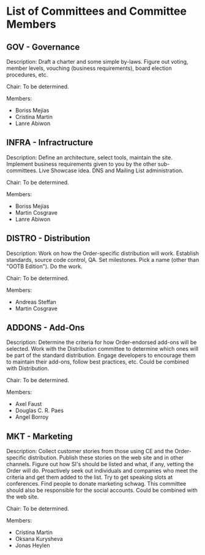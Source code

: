 List of Committees and Committee Members
======================================================================

GOV - Governance
----------------------------------------------------------------------

Description: Draft a charter and some simple by-laws. Figure out voting, member
levels, vouching (business requirements), board election procedures, etc. 

Chair: To be determined.

Members:

- Boriss Mejías
- Cristina Martin
- Lanre Abiwon


INFRA - Infractructure
----------------------------------------------------------------------

Description: Define an architecture, select tools, maintain the site. Implement
business requirements given to you by the other sub-committees. Live Showcase idea.
DNS and Mailing List administration.

Chair: To be determined.

Members:

- Boriss Mejías
- Martin Cosgrave
- Lanre Abiwon


DISTRO - Distribution
----------------------------------------------------------------------

Description: Work on how the Order-specific distribution will work. Establish
standards, source code control, QA. Set milestones. Pick a name (other than
"OOTB Edition"). Do the work.

Chair: To be determined.

Members:

- Andreas Steffan
- Martin Cosgrave


ADDONS - Add-Ons
----------------------------------------------------------------------

Description: Determine the criteria for how Order-endorsed add-ons will be
selected. Work with the Distribution committee to determine which ones will be
part of the standard distribution. Engage developers to encourage them to
maintain their add-ons, follow best practices, etc. Could be combined with
Distribution.

Chair: To be determined.

Members:

- Axel Faust
- Douglas C. R. Paes
- Angel Borroy


MKT - Marketing
----------------------------------------------------------------------

Description: Collect customer stories from those using CE and the Order-specific
distribution. Publish these stories on the web site and in other channels.
Figure out how SI's should be listed and what, if any, vetting the
Order will do. Proactively seek out individuals and companies who meet the
criteria and get them added to the list. Try to get speaking slots at 
conferences. Find people to donate marketing schwag. This committee should also 
be responsible for the social accounts. Could be combined with the web site.

Chair: To be determined.

Members:

- Cristina Martin
- Oksana Kurysheva
- Jonas Heylen

